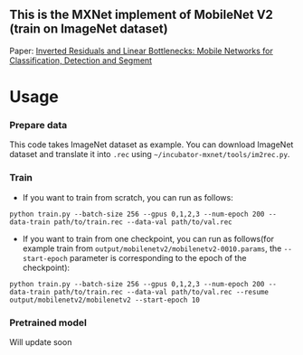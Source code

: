 ## This is the MXNet implement of MobileNet V2 (train on ImageNet dataset)

Paper: [Inverted Residuals and Linear Bottlenecks: Mobile Networks for Classification, Detection and Segment](128.84.21.199/abs/1801.04381)


# Usage

### Prepare data

This code takes ImageNet dataset as example. You can download ImageNet dataset and translate it into `.rec` using `~/incubator-mxnet/tools/im2rec.py`.


### Train

* If you want to train from scratch, you can run as follows:

```
python train.py --batch-size 256 --gpus 0,1,2,3 --num-epoch 200 --data-train path/to/train.rec --data-val path/to/val.rec
```

* If you want to train from one checkpoint, you can run as follows(for example train from `output/mobilenetv2/mobilenetv2-0010.params`, the `--start-epoch` parameter is corresponding to the epoch of the checkpoint):

```
python train.py --batch-size 256 --gpus 0,1,2,3 --num-epoch 200 --data-train path/to/train.rec --data-val path/to/val.rec --resume output/mobilenetv2/mobilenetv2 --start-epoch 10
```

### Pretrained model
Will update soon